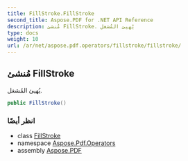 ```yaml
---
title: FillStroke.FillStroke
second_title: Aspose.PDF for .NET API Reference
description: مُنشئ FillStroke. يُهيئ المُشغل
type: docs
weight: 10
url: /ar/net/aspose.pdf.operators/fillstroke/fillstroke/
---
```

## مُنشئ FillStroke

يُهيئ المُشغل.

```csharp
public FillStroke()
```

### انظر أيضًا

* class [FillStroke](../)
* namespace [Aspose.Pdf.Operators](../../../aspose.pdf.operators/)
* assembly [Aspose.PDF](../../../)